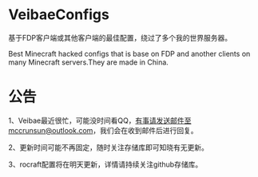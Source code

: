 # VeibaeConfigs
基于FDP客户端或其他客户端的最佳配置，绕过了多个我的世界服务器。

Best Minecraft hacked configs that is base on FDP and another clients on many Minecraft servers.They are made in China.


# 公告

1、Veibae最近很忙，可能没时间看QQ，有事请发送邮件至mccrunsun@outlook.com，我们会在收到邮件后进行回复。

2、更新时间可能不再固定，随时关注存储库即可知晓有无更新。

3、rocraft配置将在明天更新，详情请持续关注github存储库。
